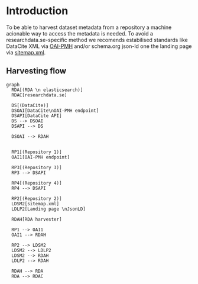 # Introduction

To be able to harvest dataset metadata from a repository a machine acionable way to access the metadata is needed.
To avoid a researchdata.se-specific method we recomends estabilised standards like DataCite XML via [OAI-PMH](oai-pmh.md) and/or schema.org json-ld one the landing page via [sitemap.xml](sitemap-xml.md).

## Harvesting flow



``` mermaid
graph
  RDA[(RDA \n elasticsearch)]
  RDAC[researchdata.se]
  
  DS[(DataCite)]
  DSOAI[DataCite\nOAI-PMH endpoint]
  DSAPI[DataCite API]
  DS --> DSOAI
  DSAPI --> DS

  DSOAI --> RDAH


  RP1[(Repository 1)]
  OAI1[OAI-PMH endpoint]

  RP3[(Repository 3)]
  RP3 --> DSAPI

  RP4[(Repository 4)]
  RP4 --> DSAPI

  RP2[(Repository 2)]
  LDSM2[sitemap.xml]
  LDLP2[Landing page \nJsonLD]

  RDAH[RDA harvester]

  RP1 --> OAI1
  OAI1 --> RDAH

  RP2 --> LDSM2
  LDSM2 --> LDLP2
  LDSM2 --> RDAH
  LDLP2 --> RDAH

  RDAH --> RDA
  RDA --> RDAC
```